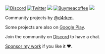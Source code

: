 [![Discord](https://badgen.net/badge/icon/discord?icon=discord&label)](https://discord.gg/ENtVkMHqZg)
[![Twitter](https://badgen.net/badge/icon/twitter?icon=twitter&label)](https://twitter.com/d4rken)
[![](https://img.shields.io/github/sponsors/d4rken)](https://github.com/sponsors/d4rken)
[![Buymeacoffee](https://badgen.net/badge/icon/buymeacoffee?icon=buymeacoffee&label)](https://www.buymeacoffee.com/tydarken)
![](https://komarev.com/ghpvc/?username=d4rken-org&label=Views&base=9001&color=grey)

Community projects by [@d4rken](https://github.com/d4rken).

Some projects are also on [Google Play](https://play.google.com/store/apps/developer?id=darken).

Join the community on [Discord](https://discord.gg/ENtVkMHqZg) to have a chat.

[Sponsor my work](https://github.com/sponsors/d4rken/dashboard) if you like it ❤️.
